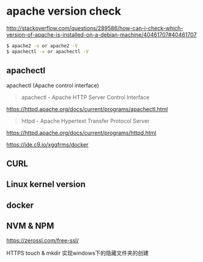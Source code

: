 # apache version check

http://stackoverflow.com/questions/289586/how-can-i-check-which-version-of-apache-is-installed-on-a-debian-machine/40461707#40461707

```sh
$ apache2 -v or apache2 -V
$ apachectl -v or apachectl -V
``` 
    
## apachectl

apachectl (Apache control interface)

> apachectl - Apache HTTP Server Control Interface

https://httpd.apache.org/docs/current/programs/apachectl.html


> httpd - Apache Hypertext Transfer Protocol Server

https://httpd.apache.org/docs/current/programs/httpd.html

https://ide.c9.io/xgqfrms/docker

## CURL


## Linux kernel version


## docker

## NVM & NPM


https://zerossl.com/free-ssl/

HTTPS touch & mkdir 实现windows下的隐藏文件夹的创建